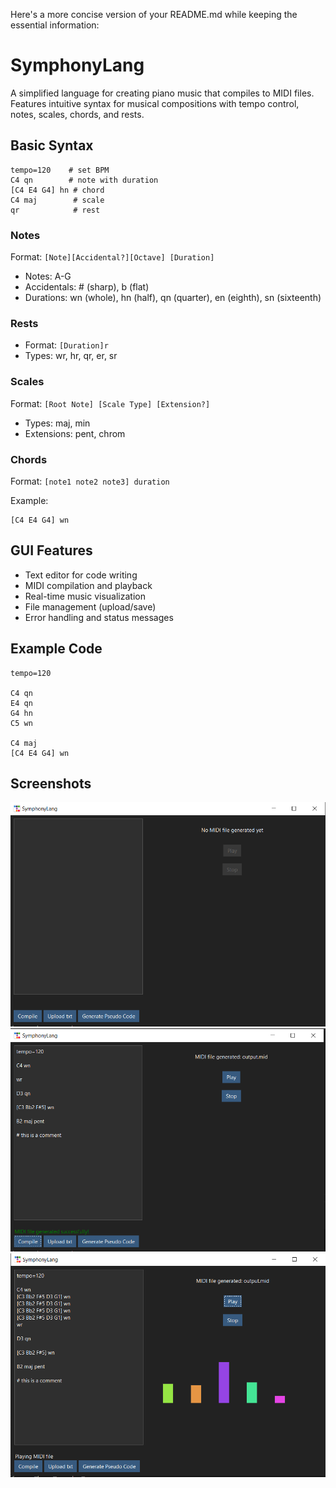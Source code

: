 Here's a more concise version of your README.md while keeping the essential information:

# SymphonyLang
A simplified language for creating piano music that compiles to MIDI files. Features intuitive syntax for musical compositions with tempo control, notes, scales, chords, and rests.

## Basic Syntax

```
tempo=120    # set BPM
C4 qn        # note with duration
[C4 E4 G4] hn # chord
C4 maj        # scale
qr            # rest
```

### Notes
Format: `[Note][Accidental?][Octave] [Duration]`
- Notes: A-G
- Accidentals: # (sharp), b (flat)
- Durations: wn (whole), hn (half), qn (quarter), en (eighth), sn (sixteenth)

### Rests
- Format: `[Duration]r`
- Types: wr, hr, qr, er, sr

### Scales
Format: `[Root Note] [Scale Type] [Extension?]`
- Types: maj, min
- Extensions: pent, chrom

### Chords
Format: `[note1 note2 note3] duration`

Example:
```
[C4 E4 G4] wn
```

## GUI Features
- Text editor for code writing
- MIDI compilation and playback
- Real-time music visualization
- File management (upload/save)
- Error handling and status messages

## Example Code
```
tempo=120

C4 qn
E4 qn
G4 hn
C5 wn

C4 maj
[C4 E4 G4] wn
```

## Screenshots
![pic1](./assets/main.png)
![pic2](./assets/text_editor.png)
![pic3](./assets/visualization.png)
